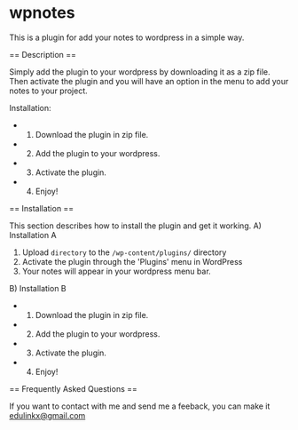 # wpnotes
This is a plugin for add your notes to wordpress in a simple way.

== Description ==

Simply add the plugin to your wordpress by downloading it as a zip file. Then activate the plugin
and you will have an option in the menu to add your notes to your project.

Installation:

*   1. Download the plugin in zip file.
*   2. Add the plugin to your wordpress.
*   3. Activate the plugin.
*   4. Enjoy!




== Installation ==

This section describes how to install the plugin and get it working.
A) Installation A

1. Upload `directory` to the `/wp-content/plugins/` directory
2. Activate the plugin through the 'Plugins' menu in WordPress
3. Your notes will appear in your wordpress menu bar.

B) Installation B

*   1. Download the plugin in zip file.
*   2. Add the plugin to your wordpress.
*   3. Activate the plugin.
*   4. Enjoy!

== Frequently Asked Questions ==

  If you want to contact with me and send me a feeback, you can make it edulinkx@gmail.com

  
